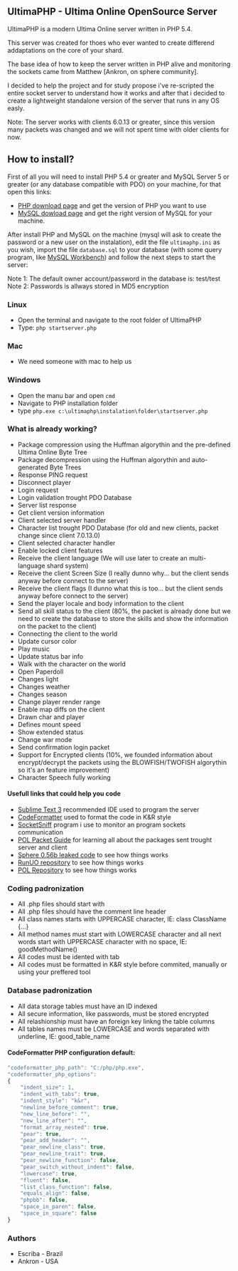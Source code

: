 ## UltimaPHP - Ultima Online OpenSource Server

UltimaPHP is a modern Ultima Online server written in PHP 5.4.

This server was created for thoes who ever wanted to create differend addaptations on the core of your shard.

The base idea of how to keep the server written in PHP alive and monitoring the sockets came from Matthew [Ankron, on sphere community].

I decided to help the project and for study propose i've re-scripted the entire socket server to understand how it works and after that i decided to create a lightweight standalone version of the server that runs in any OS easly.

Note: The server works with clients 6.0.13 or greater, since this version many packets was changed and we will not spent time with older clients for now.

## How to install?

First of all you will need to install PHP 5.4 or greater and MySQL Server 5 or greater (or any database compatible with PDO) on your machine, for that open this links:

* [PHP download page](http://php.net/downloads.php) and get the version of PHP you want to use
* [MySQL dowload page](http://dev.mysql.com/downloads/mysql/) and get the right version of MySQL for your machine.

After install PHP and MySQL on the machine (mysql will ask to create the password or a new user on the instalation), edit the file ```ultimaphp.ini``` as you wish, import the file ```database.sql``` to your database (with some query program, like [MySQL Workbench](https://dev.mysql.com/downloads/workbench/)) and follow the next steps to start the server:

Note 1: The default owner account/password in the database is: test/test
Note 2: Passwords is allways stored in MD5 encryption

### Linux

 * Open the terminal and navigate to the root folder of UltimaPHP
 * Type: ```php startserver.php```

### Mac

 * We need someone with mac to help us

### Windows

 * Open the manu bar and open ```cmd```
 * Navigate to PHP installation folder
 * type ```php.exe c:\ultimaphp\instalation\folder\startserver.php```

### What is already working?

 * Package compression using the Huffman algorythin and the pre-defined Ultima Online Byte Tree
 * Package decompression using the Huffman algorythin and auto-generated Byte Trees
 * Response PING request
 * Disconnect player
 * Login request
 * Login validation trought PDO Database
 * Server list response
 * Get client version information
 * Client selected server handler
 * Character list trought PDO Database (for old and new clients, packet change since client 7.0.13.0)
 * Client selected character handler
 * Enable locked client features
 * Receive the client language (We will use later to create an multi-language shard system)
 * Receive the client Screen Size (I really dunno why... but the client sends anyway before connect to the server)
 * Receive the client flags (I dunno what this is too... but the client sends anyway before connect to the server)
 * Send the player locale and body information to the client
 * Send all skill status to the client (80%, the packet is already done but we need to create the database to store the skills and show the information on the packet to the client)
 * Connecting the client to the world
 * Update cursor color
 * Play music
 * Update status bar info
 * Walk with the character on the world
 * Open Paperdoll
 * Changes light
 * Changes weather
 * Changes season
 * Change player render range
 * Enable map diffs on the client
 * Drawn char and player
 * Defines mount speed
 * Show extended status
 * Change war mode
 * Send confirmation login packet
 * Support for Encrypted clients (10%, we founded information about encrypt/decrypt the packets using the BLOWFISH/TWOFISH algorythin so it's an feature improvement)
 * Character Speech fully working

#### Usefull links that could help you code
 * [Sublime Text 3](http://www.sublimetext.com/3) recommended IDE used to program the server
 * [CodeFormatter](https://github.com/akalongman/sublimetext-codeformatter) used to format the code in K&R style
 * [SocketSniff](http://nirsoft.net/utils/socket_sniffer.html) program i use to monitor an program sockets communication
 * [POL Packet Guide](http://docs.polserver.com/packets/index.php) for learning all about the packages sent trought server and client
 * [Sphere 0.56b leaked code](https:///github.com/necr0potenc3/Sphere) to see how things works
 * [RunUO repository](https://github.com/runuo/runuo) to see how things works
 * [POL Repository](https://github.com/polserver/polserver) to see how things works

### Coding padronization

 * All .php files should start with <?php and end with ?>
 * All .php files should have the comment line header
 * All class names starts with UPPERCASE character, IE: class ClassName {...}
 * All method names must start with LOWERCASE character and all next words start with UPPERCASE character with no space, IE: goodMethodName()
 * All codes must be idented with tab
 * All codes must be formatted in K&R style before commited, manually or using your preffered tool

### Database padronization

 * All data storage tables must have an ID indexed
 * All secure information, like passwords, must be stored encrypted
 * All relashionship must have an foreign key linkng the table columns
 * All tables names must be LOWERCASE and words separated with underline, IE: good_table_name

#### CodeFormatter PHP configuration default:
```js
"codeformatter_php_path": "C:/php/php.exe",
"codeformatter_php_options":
{
    "indent_size": 1,
    "indent_with_tabs": true,
    "indent_style": "k&r",
    "newline_before_comment": true,
    "new_line_before": "",
    "new_line_after": "",
    "format_array_nested": true,
    "pear": true,
    "pear_add_header": "",
    "pear_newline_class": true,
    "pear_newline_trait": true,
    "pear_newline_function": false,
    "pear_switch_without_indent": false,
    "lowercase": true,
    "fluent": false,
    "list_class_function": false,
    "equals_align": false,
    "phpbb": false,
    "space_in_paren": false,
    "space_in_square": false
}
```

### Authors

 * Escriba - Brazil
 * Ankron  - USA